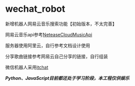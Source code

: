 # wechat_robot

新增机器人网易云音乐搜索功能【初始版本，不太完善】

网易云音乐api参考[NeteaseCloudMusicApi](https://github.com/Binaryify/NeteaseCloudMusicApi)

服务器使用阿里云，自行参考文档设计使用

分享歌曲链接参考网易云自己分享的链接，自行组装

微信机器人采用[itchat](https://github.com/littlecodersh/ItChat)

_**Python、JavaScript目前都还处于学习阶段，本工程仅供娱乐**_
